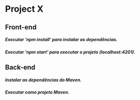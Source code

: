 # Project X

## Front-end
##### Executar 'npm install' para instalar as dependências.
##### Executar 'npm start' para executar o projeto (localhost:4201).

## Back-end
##### Instalar as dependências do Maven.
##### Executar como projeto Maven.
